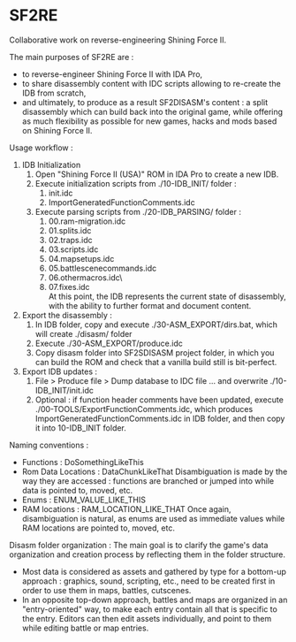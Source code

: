 SF2RE
=====

Collaborative work on reverse-engineering Shining Force II.

The main purposes of SF2RE are :
- to reverse-engineer Shining Force II with IDA Pro,
- to share disassembly content with IDC scripts allowing to re-create the IDB from scratch,
- and ultimately, to produce as a result SF2DISASM's content : a split disassembly which can build back into the original game, while offering as much flexibility as possible for new games, hacks and mods based on Shining Force II. 


Usage workflow :
1. IDB Initialization
    1. Open "Shining Force II (USA)" ROM in IDA Pro to create a new IDB.
    2. Execute initialization scripts from ./10-IDB_INIT/ folder : 
        1. init.idc
        2. ImportGeneratedFunctionComments.idc
    3. Execute parsing scripts from ./20-IDB_PARSING/ folder :
        1. 00.ram-migration.idc
        2. 01.splits.idc
        3. 02.traps.idc
        4. 03.scripts.idc
        5. 04.mapsetups.idc
        6. 05.battlescenecommands.idc
        6. 06.othermacros.idc\
        7. 07.fixes.idc\
        At this point, the IDB represents the current state of disassembly, with the ability to further format and document content.
2. Export the disassembly :
    1. In IDB folder, copy and execute ./30-ASM_EXPORT/dirs.bat, which will create ./disasm/ folder
    2. Execute ./30-ASM_EXPORT/produce.idc
    3. Copy disasm folder into SF2SDISASM project folder, in which you can build the ROM and check that a vanilla build still is bit-perfect.
3. Export IDB updates :
    1. File > Produce file > Dump database to IDC file ... and overwrite ./10-IDB_INIT/init.idc
    2. Optional : if function header comments have been updated, execute ./00-TOOLS/ExportFunctionComments.idc, which produces ImportGeneratedFunctionComments.idc in IDB folder, and then copy it into 10-IDB_INIT folder.


Naming conventions :
- Functions : DoSomethingLikeThis
- Rom Data Locations : DataChunkLikeThat
Disambiguation is made by the way they are accessed : functions are
branched or jumped into while data is pointed to, moved, etc.
- Enums : ENUM_VALUE_LIKE_THIS
- RAM locations : RAM_LOCATION_LIKE_THAT
Once again, disambiguation is natural, as enums are used as immediate
values while RAM locations are pointed to, moved, etc.


Disasm folder organization :
The main goal is to clarify the game's data organization and creation
process by reflecting them in the folder structure.
- Most data is considered as assets and gathered by type for a
bottom-up approach : graphics, sound, scripting, etc., need to be
created first in order to use them in maps, battles, cutscenes.
- In an opposite top-down approach, battles and maps are organized in an
"entry-oriented" way, to make each entry contain all that is specific to
the entry.
Editors can then edit assets individually, and point to them while
editing battle or map entries.